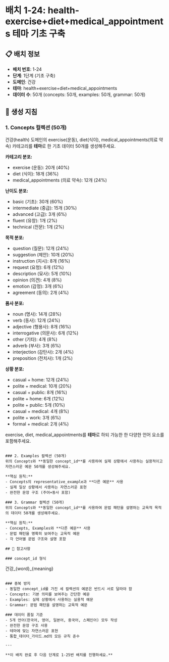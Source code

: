 # 배치 1-24: health-exercise+diet+medical_appointments 테마 기초 구축

## 📋 배치 정보
- **배치 번호**: 1-24
- **단계**: 1단계 (기초 구축)
- **도메인**: 건강
- **테마**: health+exercise+diet+medical_appointments
- **데이터 수**: 50개 (concepts: 50개, examples: 50개, grammar: 50개)

## 🎯 생성 지침

### 1. Concepts 컬렉션 (50개)
건강(health) 도메인의 exercise(운동), diet(식이), medical_appointments(의료 약속) 카테고리를 **테마**로 한 기초 데이터 50개를 생성해주세요.

**카테고리 분포:**
- exercise (운동): 20개 (40%)
- diet (식이): 18개 (36%)
- medical_appointments (의료 약속): 12개 (24%)

**난이도 분포:**
- basic (기초): 30개 (60%)
- intermediate (중급): 15개 (30%)
- advanced (고급): 3개 (6%)
- fluent (유창): 1개 (2%)
- technical (전문): 1개 (2%)

**목적 분포:**
- question (질문): 12개 (24%)
- suggestion (제안): 10개 (20%)
- instruction (지시): 8개 (16%)
- request (요청): 6개 (12%)
- description (묘사): 5개 (10%)
- opinion (의견): 4개 (8%)
- emotion (감정): 3개 (6%)
- agreement (동의): 2개 (4%)

**품사 분포:**
- noun (명사): 14개 (28%)
- verb (동사): 12개 (24%)
- adjective (형용사): 8개 (16%)
- interrogative (의문사): 6개 (12%)
- other (기타): 4개 (8%)
- adverb (부사): 3개 (6%)
- interjection (감탄사): 2개 (4%)
- preposition (전치사): 1개 (2%)

**상황 분포:**
- casual + home: 12개 (24%)
- polite + medical: 10개 (20%)
- casual + public: 8개 (16%)
- polite + home: 6개 (12%)
- polite + public: 5개 (10%)
- casual + medical: 4개 (8%)
- polite + work: 3개 (6%)
- formal + medical: 2개 (4%)

exercise, diet, medical_appointments를 **테마**로 하되 가능한 한 다양한 언어 요소를 포함해주세요.

```

### 2. Examples 컬렉션 (50개)
위의 Concepts와 **동일한 concept_id**를 사용하여 실제 상황에서 사용하는 실용적이고 자연스러운 예문 50개를 생성해주세요.

**핵심 원칙:**
- Concepts의 representative_example과 **다른 예문** 사용
- 실제 일상 상황에서 사용하는 자연스러운 표현
- 완전한 문장 구조 (주어+동사 포함)

### 3. Grammar 컬렉션 (50개)
위의 Concepts와 **동일한 concept_id**를 사용하여 문법 패턴을 설명하는 교육적 목적의 데이터 50개를 생성해주세요.

**핵심 원칙:**
- Concepts, Examples와 **다른 예문** 사용
- 문법 패턴을 명확히 보여주는 교육적 예문
- 각 언어별 문법 구조와 설명 포함

## 📝 참고사항

### concept_id 형식
```
건강_{word}_{meaning}
```

### 중복 방지
- 동일한 concept_id를 가진 세 컬렉션의 예문은 반드시 서로 달라야 함
- Concepts: 기본 의미를 보여주는 간단한 예문
- Examples: 실제 상황에서 사용하는 실용적 예문  
- Grammar: 문법 패턴을 설명하는 교육적 예문

### 데이터 품질 기준
- 5개 언어(한국어, 영어, 일본어, 중국어, 스페인어) 모두 작성
- 완전한 문장 구조 사용
- 테마에 맞는 자연스러운 표현
- 통합_데이터_가이드.md의 모든 규칙 준수

---

**이 배치 완료 후 다음 단계로 1-25번 배치를 진행하세요.**
